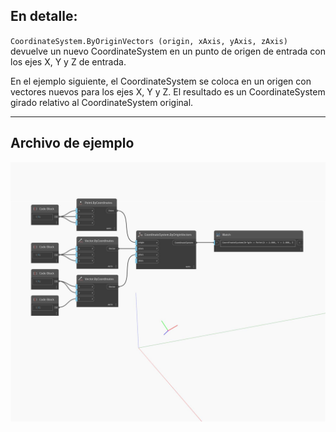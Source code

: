 <!--- Autodesk.DesignScript.Geometry.CoordinateSystem.ByOriginVectors(origin, xAxis, yAxis, zAxis) --->
<!--- KLFVJ5DI7APVNODARMSE3JM5C27DG62OXUUQRS3HCDTZYO6IBOZA --->
## En detalle:
`CoordinateSystem.ByOriginVectors (origin, xAxis, yAxis, zAxis)` devuelve un nuevo CoordinateSystem en un punto de origen de entrada con los ejes X, Y y Z de entrada.

En el ejemplo siguiente, el CoordinateSystem se coloca en un origen con vectores nuevos para los ejes X, Y y Z. El resultado es un CoordinateSystem girado relativo al CoordinateSystem original.

___
## Archivo de ejemplo

![ByOriginVectors (origin, xAxis, yAxis, zAxis)](./KLFVJ5DI7APVNODARMSE3JM5C27DG62OXUUQRS3HCDTZYO6IBOZA_img.jpg)

